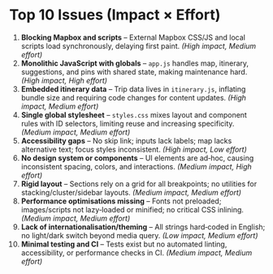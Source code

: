 # Top 10 Issues (Impact × Effort)

1. **Blocking Mapbox and scripts** – External Mapbox CSS/JS and local scripts load synchronously, delaying first paint. *(High impact, Medium effort)*
2. **Monolithic JavaScript with globals** – `app.js` handles map, itinerary, suggestions, and pins with shared state, making maintenance hard. *(High impact, High effort)*
3. **Embedded itinerary data** – Trip data lives in `itinerary.js`, inflating bundle size and requiring code changes for content updates. *(High impact, Medium effort)*
4. **Single global stylesheet** – `styles.css` mixes layout and component rules with ID selectors, limiting reuse and increasing specificity. *(Medium impact, Medium effort)*
5. **Accessibility gaps** – No skip link; inputs lack labels; map lacks alternative text; focus styles inconsistent. *(High impact, Low effort)*
6. **No design system or components** – UI elements are ad‑hoc, causing inconsistent spacing, colors, and interactions. *(Medium impact, High effort)*
7. **Rigid layout** – Sections rely on a grid for all breakpoints; no utilities for stacking/cluster/sidebar layouts. *(Medium impact, Medium effort)*
8. **Performance optimisations missing** – Fonts not preloaded; images/scripts not lazy‑loaded or minified; no critical CSS inlining. *(Medium impact, Medium effort)*
9. **Lack of internationalisation/theming** – All strings hard‑coded in English; no light/dark switch beyond media query. *(Low impact, Medium effort)*
10. **Minimal testing and CI** – Tests exist but no automated linting, accessibility, or performance checks in CI. *(Medium impact, Medium effort)*
